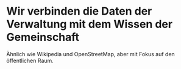 # Wir verbinden die Daten der Verwaltung mit dem Wissen der Gemeinschaft

Ähnlich wie Wikipedia und OpenStreetMap, aber mit Fokus auf den öffentlichen Raum.
